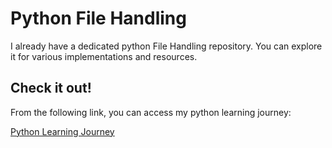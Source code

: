 # Python File Handling

I already have a dedicated python File Handling repository. You can explore it for various implementations and resources.

## Check it out!

From the following link, you can access my python learning journey:

[Python Learning Journey](https://github.com/avarshvir/Python-Learning-Journey/tree/main/python_10_file_handling)
